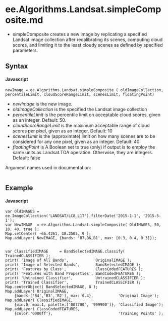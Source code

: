 # ee.Algorithms.Landsat.simpleComposite.md
- simpleComposite  creates a new image by replicating a specified Landsat image collection after recalibrating its scenes, computing cloud scores, and limiting it to the least cloudy scenes as defined by specified parameters.

## Syntax

#### Javascript
```
newImage = ee.Algorithms.Landsat.simpleComposite ( oldImageCollection, percentileLimit, cloudScoreRangeLimit, scenesLimit, floatingPoint)
```

- *newImage* is the new image.
- *oldImageCollection* is the specified the Landsat image collection 
- *percentileLimit* is the percentile limit on acceptable cloud scores, given as an integer.  Default: 50. 
- *cloudScoreRangeLimit* is the maximum acceptable range of cloud scores per pixel, given as an integer. Default: 10
- *scenesLimit* is the (approximate) limit on how many scenes are to be considered  for any one pixel, given as an integer.  Default: 40
- *floatingPoint* is A Boolean set to true (only) if output is to employ the same units as Landsat.TOA operation. Otherwise, they are integers. Default: false


Argument names used in documentation:
```

```

## Example

#### Javascript
```
var OldIMAGES = ee.ImageCollection('LANDSAT/LC8_L1T').filterDate('2015-1-1', '2015-5-1');
var NewIMAGE  = ee.Algorithms.Landsat.simpleComposite( OldIMAGES, 50, 10, 40, true );
Map.setCenter( -66.4261, 18.2505, 9 );
Map.addLayer( NewIMAGE, {bands: 'B7,B6,B1', max: [0.3, 0.4, 0.3]});


var ClassifiedIMAGE     = BandSelectedIMAGE.classify( TrainedCLASSIFIER );
print( 'Image of All Bands',            OriginalIMAGE );
print( 'Image of Selected Bands',       BandSelectedIMAGE );
print( 'Features by Class',             ClassCodedFEATURES );
print( 'Features with Band Properties', BandCodedFEATURES );
print( 'Untrained Classifier',          UntrainedCLASSIFIER );
print( 'Trained Classifier',            TrainedCLASSIFIER );
Map.centerObject( BandSelectedIMAGE, 8 );
Map.addLayer( OriginalIMAGE,      
    {bands:['B4','B3','B2'], max: 0.4},           'Original Image');
Map.addLayer( ClassifiedIMAGE,    
    {min:0, max:1, palette:['007700', '999900']}, 'Classified Image');
Map.addLayer( ClassCodedFEATURES, 
    {color:'0000ff'},                             'Training Points' );

```
